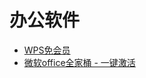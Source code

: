 # 办公软件

- [WPS免会员](https://pan.quark.cn/s/d33e0fac8a00)
- [微软office全家桶 - 一键激活](https://pan.quark.cn/s/90a5c42f20b1)